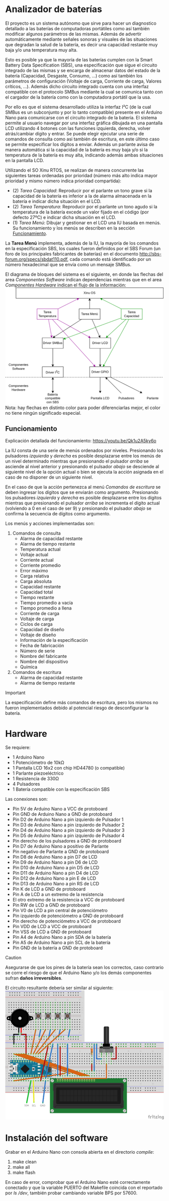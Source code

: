 # Analizador de baterías

El proyecto es un sistema autónomo que sirve para hacer un diagnostico detallado a las baterías de computadoras portátiles como así también modificar algunos parámetros de las mismas. Además de advertir automáticamente mediante señales sonoras y visuales de las situaciones que degradan la salud de la batería, es decir una capacidad restante muy baja y/o una temperatura muy alta.

Esto es posible ya que la mayoría de las baterías cumplen con la Smart Battery Data Specification (SBS), una especificación que sigue el circuito integrado de las mismas y se encarga de almacenar datos del estado de la batería (Capacidad, Desgaste, Consumo, ...) como así también los parámetros de configuración (Voltaje de carga, Corriente de carga, Valores críticos, ...). Además dicho circuito integrado cuenta con una interfaz compatible con el protocolo SMBus mediante la cual se comunica tanto con el cargador de la batería como con la computadora portátil que la usa.

Por ello es que el sistema desarrollado utiliza la interfaz I²C (de la cual SMBus es un subconjunto y por lo tanto compatible) presente en el Arduino Nano para comunicarse con el circuito integrado de la batería. El sistema permite al usuario navegar por una interfaz gráfica dibujada en una pantalla LCD utilizando 4 botones con las funciones izquierda, derecha, volver atrás/cambiar dígito y entrar. Se puede elegir ejecutar una serie de comandos de consulta como asi también de escritura, en este último caso se permite especificar los dígitos a enviar. Además un parlante avisa de manera automática si la capacidad de la batería es muy baja y/o si la temperatura de la batería es muy alta, indicando además ambas situaciones en la pantalla LCD.

Utilizando el SO Xinu RTOS, se realizan de manera concurrente las siguientes tareas ordenadas por prioridad (número más alto indica mayor prioridad y mismo número indica prioridad compartida):
- (2) *Tarea Capacidad*: Reproducir por el parlante un tono grave si la capacidad de la batería es inferior a la de alarma almacenada en la batería e indicar dicha situación en el LCD.
- (2) *Tarea Temperatura*: Reproducir por el parlante un tono agudo si la temperatura de la batería excede un valor fijado en el código (por defecto 27ºC) e indicar dicha situación en el LCD.
- (1) *Tarea Menú*: Dibujar y gestionar en el LCD una IU basada en menús. Su funcionamiento y los menús se describen en la sección [Funcionamiento](https://github.com/YoAlejandro/PSE-TPF?tab=readme-ov-file#funcionamiento).

La **Tarea Menú** implementa, además de la IU, la mayoría de los comandos en la especificación SBS, los cuales fueron definidos por el SBS Forum (un foro de los principales fabricantes de baterías) en el documento http://sbs-forum.org/specs/sbdat110.pdf, cada comando está identificado por un número hexadecimal que se envía como un mensaje SMBus.

El diagrama de bloques del sistema es el siguiente, en donde las flechas del area *Componentes Software* indican dependencias mientras que en el area *Componentes Hardware* indican el flujo de la información:
![](Younes_PSE_TPF_bloques.png)
Nota: hay flechas en distinto color para poder diferenciarlas mejor, el color no tiene ningún significado especial.

## Funcionamiento

Explicación detallada del funcionamiento:
https://youtu.be/Qk1u2A5ky6o

La IU consta de una serie de menús ordenados por niveles. Presionando los pulsadores *izquierda* y *derecha* es posible desplazarse entre los menús de un nivel determinado mientras que presionando el pulsador *arriba* se asciende al nivel anterior y presionando el pulsador *abajo* se desciende al siguiente nivel de la opción actual o bien se ejecuta la acción asignada en el caso de no disponer de un siguiente nivel.

En el caso de que la acción pertenezca al menú *Comandos de escritura* se deben ingresar los dígitos que se enviarán como argumento. Presionando los pulsadores *izquierda* y *derecha* es posible desplazarse entre los dígitos mientras que presionando el pulsador *arriba* se incrementa el dígito actual (volviendo a 0 en el caso de ser 9) y presionando el pulsador *abajo* se confirma la secuencia de dígitos como argumento.

Los menús y acciones implementadas son:

1. Comandos de consulta
    - Alarma de capacidad restante
    - Alarma de tiempo restante
    - Temperatura actual
    - Voltaje actual
    - Corriente actual
    - Corriente promedio
    - Error máximo
    - Carga relativa
    - Carga absoluta
    - Capacidad restante
    - Capacidad total
    - Tiempo restante
    - Tiempo promedio a vacía
    - Tiempo promedio a llena
    - Corriente de carga
    - Voltaje de carga
    - Ciclos de carga
    - Capacidad de diseño
    - Voltaje de diseño
    - Información de la especificación
    - Fecha de fabricación
    - Número de serie
    - Nombre del fabricante
    - Nombre del dispositivo
    - Química
2. Comandos de escritura
    - Alarma de capacidad restante
    - Alarma de tiempo restante

> [!IMPORTANT]
> La especificación define más comandos de escritura, pero los mismos no fueron implementados debido al potencial riesgo de desconfigurar la batería.

# Hardware

Se requiere:
- 1 Arduino Nano
- 1 Potenciómetro de 10kΩ
- 1 Pantalla LCD 16x2 con chip HD44780 (o compatible)
- 1 Parlante piezoeléctrico
- 1 Resistencia de 330Ω
- 4 Pulsadores
- 1 Batería compatible con la especificación SBS

Las conexiones son:
- Pin 5V de Arduino Nano a VCC de protoboard
- Pin GND de Arduino Nano a GND de protoboard
- Pin D2 de Arduino Nano a pin izquierdo de Pulsador 1
- Pin D3 de Arduino Nano a pin izquierdo de Pulsador 2
- Pin D4 de Arduino Nano a pin izquierdo de Pulsador 3
- Pin D5 de Arduino Nano a pin izquierdo de Pulsador 4
- Pin derecho de los pulsadores a GND de protoboard
- Pin D7 de Arduino Nano a positivo de Parlante
- Pin negativo de Parlante a GND de protoboard
- Pin D8 de Arduino Nano a pin D7 de LCD
- Pin D9 de Arduino Nano a pin D6 de LCD
- Pin D10 de Arduino Nano a pin D5 de LCD
- Pin D11 de Arduino Nano a pin D4 de LCD
- Pin D12 de Arduino Nano a pin E de LCD
- Pin D13 de Arduino Nano a pin RS de LCD
- Pin K de LCD a GND de protoboard
- Pin A de LCD a un extremo de la resistencia
- El otro extremo de la resistencia a VCC de protoboard
- Pin RW de LCD a GND de protoboard
- Pin V0 de LCD a pin central de potenciómetro
- Pin izquierdo de potenciómetro a GND de protoboard
- Pin derecho de potenciómetro a VCC de protoboard
- Pin VDD de LCD a VCC de protoboard
- Pin VSS de LCD a GND de protoboard
- Pin A4 de Arduino Nano a pin SDA de la batería
- Pin A5 de Arduino Nano a pin SCL de la batería
- Pin GND de la batería a GND de protoboard

> [!CAUTION]
> Asegurarse de que los pines de la batería sean los correctos, caso contrario se corre el riesgo de que el Arduino Nano y/o los demás componentes sufran **daños irreversibles**.

El circuito resultante debería ser similar al siguiente:
![](Younes_PSE_TPF_componentes.png)

# Instalación del software

Grabar en el Arduino Nano con consola abierta en el directorio *compile*:
1. make clean
2. make all
3. make flash

En caso de error, comprobar que el Arduino Nano esté correctamente conectado y que la variable PUERTO del Makefile coincida con el reportado por _ls /dev_, también probar cambiando variable BPS por 57600.
